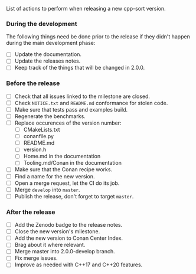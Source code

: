 List of actions to perform when releasing a new cpp-sort version.

### During the development

The following things need be done prior to the release if they didn't happen during the main
development phase:
- [ ] Update the documentation.
- [ ] Update the releases notes.
- [ ] Keep track of the things that will be changed in 2.0.0.

### Before the release

- [ ] Check that all issues linked to the milestone are closed.
- [ ] Check `NOTICE.txt` and `README.md` conformance for stolen code.
- [ ] Make sure that tests pass and examples build.
- [ ] Regenerate the benchmarks.
- [ ] Replace occurences of the version number:
  - [ ] CMakeLists.txt
  - [ ] conanfile.py
  - [ ] README.md
  - [ ] version.h
  - [ ] Home.md in the documentation
  - [ ] Tooling.md/Conan in the documentation
- [ ] Make sure that the Conan recipe works.
- [ ] Find a name for the new version.
- [ ] Open a merge request, let the CI do its job.
- [ ] Merge `develop` into `master`.
- [ ] Publish the release, don't forget to target `master`.

### After the release

- [ ] Add the Zenodo badge to the release notes.
- [ ] Close the new version's milestone.
- [ ] Add the new version to Conan Center Index.
- [ ] Brag about it where relevant.
- [ ] Merge master into 2.0.0-develop branch.
- [ ] Fix merge issues.
- [ ] Improve as needed with C++17 and C++20 features.
